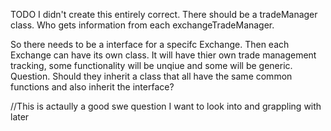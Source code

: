 


TODO I didn't create this entirely correct.
There should be a tradeManager class.
Who gets information from each exchangeTradeManager.

So there needs to be a interface for a specifc  Exchange.
Then each Exchange can have its own class.
It will have thier own trade management tracking, some functionality will be unqiue and some will be generic.
Question.
Should they inherit a class that all have the same common functions and also inherit the interface?

//This is actaully a good swe question I want to look into and grappling with later


